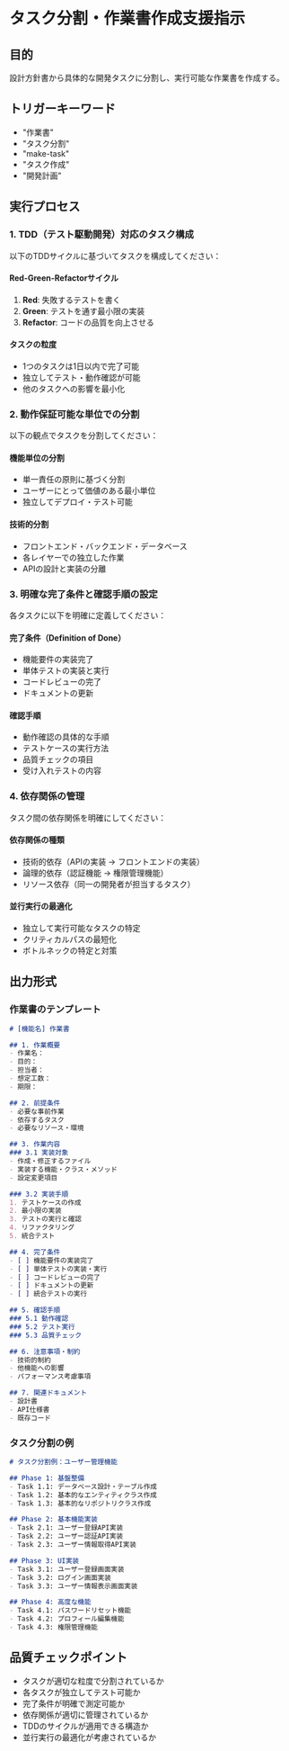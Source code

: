 # タスク分割・作業書作成支援指示

## 目的
設計方針書から具体的な開発タスクに分割し、実行可能な作業書を作成する。

## トリガーキーワード
- "作業書"
- "タスク分割"
- "make-task"
- "タスク作成"
- "開発計画"

## 実行プロセス

### 1. TDD（テスト駆動開発）対応のタスク構成
以下のTDDサイクルに基づいてタスクを構成してください：

#### Red-Green-Refactorサイクル
1. **Red**: 失敗するテストを書く
2. **Green**: テストを通す最小限の実装
3. **Refactor**: コードの品質を向上させる

#### タスクの粒度
- 1つのタスクは1日以内で完了可能
- 独立してテスト・動作確認が可能
- 他のタスクへの影響を最小化

### 2. 動作保証可能な単位での分割
以下の観点でタスクを分割してください：

#### 機能単位の分割
- 単一責任の原則に基づく分割
- ユーザーにとって価値のある最小単位
- 独立してデプロイ・テスト可能

#### 技術的分割
- フロントエンド・バックエンド・データベース
- 各レイヤーでの独立した作業
- APIの設計と実装の分離

### 3. 明確な完了条件と確認手順の設定
各タスクに以下を明確に定義してください：

#### 完了条件（Definition of Done）
- 機能要件の実装完了
- 単体テストの実装と実行
- コードレビューの完了
- ドキュメントの更新

#### 確認手順
- 動作確認の具体的な手順
- テストケースの実行方法
- 品質チェックの項目
- 受け入れテストの内容

### 4. 依存関係の管理
タスク間の依存関係を明確にしてください：

#### 依存関係の種類
- 技術的依存（APIの実装 → フロントエンドの実装）
- 論理的依存（認証機能 → 権限管理機能）
- リソース依存（同一の開発者が担当するタスク）

#### 並行実行の最適化
- 独立して実行可能なタスクの特定
- クリティカルパスの最短化
- ボトルネックの特定と対策

## 出力形式

### 作業書のテンプレート
```markdown
# [機能名] 作業書

## 1. 作業概要
- 作業名：
- 目的：
- 担当者：
- 想定工数：
- 期限：

## 2. 前提条件
- 必要な事前作業
- 依存するタスク
- 必要なリソース・環境

## 3. 作業内容
### 3.1 実装対象
- 作成・修正するファイル
- 実装する機能・クラス・メソッド
- 設定変更項目

### 3.2 実装手順
1. テストケースの作成
2. 最小限の実装
3. テストの実行と確認
4. リファクタリング
5. 統合テスト

## 4. 完了条件
- [ ] 機能要件の実装完了
- [ ] 単体テストの実装・実行
- [ ] コードレビューの完了
- [ ] ドキュメントの更新
- [ ] 統合テストの実行

## 5. 確認手順
### 5.1 動作確認
### 5.2 テスト実行
### 5.3 品質チェック

## 6. 注意事項・制約
- 技術的制約
- 他機能への影響
- パフォーマンス考慮事項

## 7. 関連ドキュメント
- 設計書
- API仕様書
- 既存コード
```

### タスク分割の例
```markdown
# タスク分割例：ユーザー管理機能

## Phase 1: 基盤整備
- Task 1.1: データベース設計・テーブル作成
- Task 1.2: 基本的なエンティティクラス作成
- Task 1.3: 基本的なリポジトリクラス作成

## Phase 2: 基本機能実装
- Task 2.1: ユーザー登録API実装
- Task 2.2: ユーザー認証API実装
- Task 2.3: ユーザー情報取得API実装

## Phase 3: UI実装
- Task 3.1: ユーザー登録画面実装
- Task 3.2: ログイン画面実装
- Task 3.3: ユーザー情報表示画面実装

## Phase 4: 高度な機能
- Task 4.1: パスワードリセット機能
- Task 4.2: プロフィール編集機能
- Task 4.3: 権限管理機能
```

## 品質チェックポイント
- タスクが適切な粒度で分割されているか
- 各タスクが独立してテスト可能か
- 完了条件が明確で測定可能か
- 依存関係が適切に管理されているか
- TDDのサイクルが適用できる構造か
- 並行実行の最適化が考慮されているか
